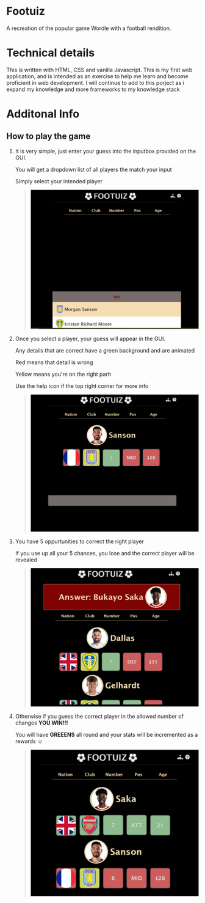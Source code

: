 # Footuiz

A recreation of the popular game Wordle with a football rendition.

# Technical details

This is written with HTML, CSS and vanilla Javascript. This is my first web application, and is intended as an exercise to help me learn and become proficient in web development. I will continue to add to this porject as i expand my knowledge and more frameworks to my knowledge stack

# Additonal Info

## How to play the game

1.  It is very simple, just enter your guess into the inputbox provided on the GUI.

    You will get a dropdown list of all players the match your input

    Simply select your intended player

    > ![](/assets/howToPlay_img1.png)

2.  Once you select a player, your guess will appear in the GUI.

    Any details that are correct have a green background and are animated

    Red means that detail is wrong

    Yellow means you're on the right parh

    Use the help icon if the top right corner for more info

    > ![](/assets/howToPlay_img2.png)

3.  You have 5 oppurtunities to correct the right player

    If you use up all your 5 chances, you lose and the correct player will be revealed

    > ![](/assets/howToPlay_img3.png)

4.  Otherwise if you guess the correct player in the allowed number of changes **YOU WIN!!!**

    You will have **GREEENS** all round and your stats will be incremented as a rewards ☺

    > ![](/assets/howToPlay_img4.png)
